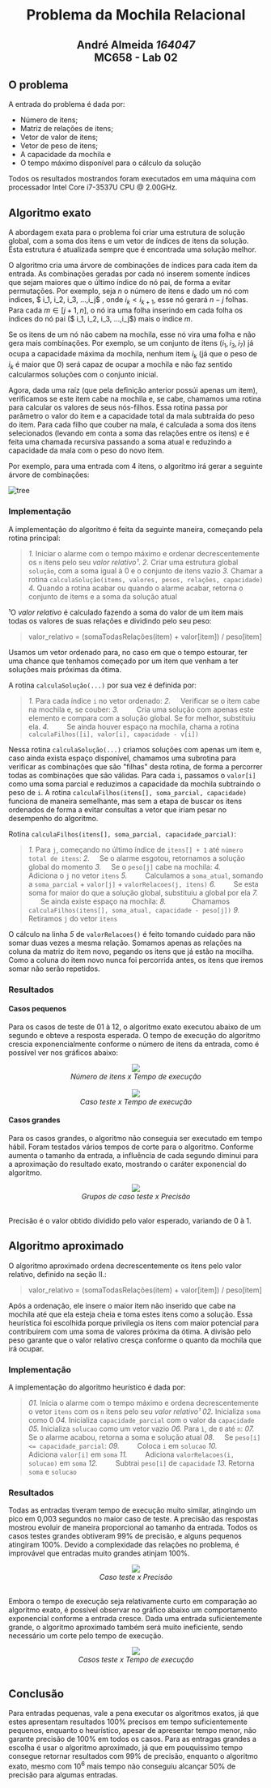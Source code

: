 <center>
<h1> Problema da Mochila Relacional</h1>
<h2> André Almeida <i>164047</i>
<br>MC658 - Lab 02</h2>
</center>

## O problema
A entrada do problema é dada por:
- Número de itens;
- Matriz de relações de itens;
- Vetor de valor de itens;
- Vetor de peso de itens;
- A capacidade da mochila e
- O tempo máximo disponível para o cálculo da solução

Todos os resultados mostrandos foram executados em uma máquina com processador Intel Core i7-3537U CPU @ 2.00GHz.

## Algoritmo exato

A abordagem exata para o problema foi criar uma estrutura de solução global, com a soma dos itens e um vetor de índices de itens da solução. Esta estrutura é atualizada sempre que é encontrada uma solução melhor.

O algoritmo cria uma árvore de combinações de índices para cada item da entrada. As combinações geradas por cada nó inserem somente índices que sejam maiores que o último índice do nó pai, de forma a evitar permutações. Por exemplo, seja $n$ o número de itens e dado um nó com índices, $ i_1, i_2, i_3, ...,i_j$ , onde $i_k < i_{k+1}$, esse nó gerará $n-j$ folhas. Para cada $m \in [j+1, n]$, o nó ira uma folha inserindo em cada folha os índices do nó pai ($ i_1, i_2, i_3, ...,i_j$) mais o índice $m$.

Se os itens de um nó não cabem na mochila, esse nó vira uma folha e não gera mais combinações. Por exemplo, se um conjunto de itens $(i_1, i_3, i_7)$ já ocupa a capacidade máxima da mochila, nenhum item $i_k$ (já que o peso de $i_k$ é maior que 0) será capaz de ocupar a mochila e não faz sentido calcularmos soluções com o conjunto inicial.

Agora, dada uma raíz (que pela definição anterior possúi apenas um item), verificamos se este item cabe na mochila e, se cabe, chamamos uma rotina para calcular os valores de seus nós-filhos. Essa rotina passa por parâmetro o valor do item e a capacidade total da mala subtraída do peso do item. Para cada filho que couber na mala, é calculada a soma dos itens selecionados (levando em conta a soma das relações entre os itens) e é feita uma chamada recursiva passando a soma atual e reduzindo a capacidade da mala com o peso do novo item.

<!-- O algoritmo irá criar uma árvore de combinações para cada índice de item $i$, com apenas o índice $i$ na raíz. Cada nó desta árvore vai gerar $k$ nós diretos, onde $k = n - m$, $n$ é o número total de itens e $m$ é o índice do último elemento do nó. Para cada $u \in [m+1, n]$, a árvore terá um nó formado por $S' + u$, onde $S'$ é o conjunto de índices do seu nó pai.

 A cada nível da árvore, um item é adicionado em cada nó. Os nós do nível 2 tem dois itens, o 3, 3 itens, e assim por diante. Para evitar repetições de combinações, um item é adicionado em um nó somente se o índice dele for maior

 Dado uma tentativa de solução $S'$, $ \forall$ $k \in [u+1, n]$, onde $u$ é índice do último item em $S'$:
 - Se o peso $p_k \leq C-\sum\limits_{i \in S'}{p_i}$ e $\sum\limits_{i \in S'}\sum\limits_{j \in S'}{r_{ij}}+\sum\limits_{i \in S'}{v_i}+v_k>$ -->

<!-- No primeiro passo chamamos uma rotina para inserir itens um por um na solução, verificando se gera uma solução melhor e, se ainda houver espaço na mochila, chama a rotina recursivamente para inserir mais um elemento. Quando não há mais espaço não chamamos a rotina, e desta forma cortamos caminhos que não seriam frutíferos. Por exemplo, se um conjunto de itens `[a, b, c]` já ocupa a capacidade máxima da mochila, nenhum item será capaz de ocupar a mochila e não faz sentido calcularmos soluções com o conjunto inicial `[a, b, c]`. O algoritmo não gera combinações repetidas nem permutações, porque sempre que for inserir um índice de item, seleciona um de índice maior que o seu.  -->

Por exemplo, para uma entrada com 4 itens, o algoritmo irá gerar a seguinte árvore de combinações:

![tree](/assets/tree.png)


### Implementação
A implementação do algoritmo é feita da seguinte maneira, começando pela rotina principal:
> _1._ Iniciar o alarme com o tempo máximo e ordenar decrescentemente os `n` itens pelo seu _valor relativo¹_.
  _2._ Criar uma estrutura global `solução`, com a soma igual à 0 e o conjunto de itens vazio
  _3._ Chamar a rotina `calculaSolução(items, valores, pesos, relações, capacidade)`
  _4._ Quando a rotina acabar ou quando o alarme acabar, retorna o conjunto de items e a soma da solução atual


¹O _valor relativo_ é calculado fazendo a soma do valor de um item mais todas os valores de suas relações e dividindo pelo seu peso:
> valor_relativo = (somaTodasRelações(item) + valor[item]) / peso[item]

Usamos um vetor ordenado para, no caso em que o tempo estourar, ter uma chance que tenhamos começado por um item que venham a ter soluções mais próximas da ótima.

A rotina `calculaSolução(...)` por sua vez é definida por:

> _1._ Para cada índice `i` no vetor ordenado:
  _2._ &nbsp; &nbsp;  Verificar se o item cabe na mochila e, se couber:
  _3._ &nbsp; &nbsp; &nbsp; &nbsp; Cria uma solução com apenas este elemento e compara com a solução global. Se for melhor, substituiu ela.
  _4._ &nbsp; &nbsp; &nbsp; &nbsp; Se ainda houver espaço na mochila, chama a rotina `calculaFilhos([i], valor[i], capacidade - v[i])`

Nessa rotina `calculaSolução(...)` criamos soluções com apenas um item e, caso ainda exista espaço disponível, chamamos uma subrotina para verificar as combinações que são "filhas" desta rotina, de forma a percorrer todas as combinações que são válidas. Para cada `i`, passamos o `valor[i]` como uma soma parcial e reduzimos a capacidade da mochila subtraindo o peso de `i`. A rotina `calculaFilhos(itens[], soma_parcial, capacidade)`  funciona de maneira semelhante, mas sem a etapa de buscar os itens ordenados de forma a evitar consultas a vetor que iriam pesar no desempenho do algoritmo.

Rotina `calculaFilhos(itens[], soma_parcial, capacidade_parcial)`:
> _1._ Para `j`, começando no último índice de `itens[] + 1` até `número total de itens`:
  _2._ &nbsp; &nbsp; Se o alarme esgotou, retornamos a solução global do momento
  _3._ &nbsp; &nbsp; Se o `peso[j]` cabe na mochila:
  _4._ &nbsp; &nbsp; &nbsp; &nbsp; Adiciona o `j` no vetor `itens`
  _5._ &nbsp; &nbsp; &nbsp; &nbsp; Calculamos a `soma_atual`, somando a `soma_parcial` + `valor[j]` + `valorRelacoes(j, itens)`
  _6._ &nbsp; &nbsp; &nbsp; &nbsp; Se esta soma for maior do que a solução global, substituiu a global por ela
  _7._ &nbsp; &nbsp; &nbsp; &nbsp; Se ainda existe espaço na mochila:
  _8._ &nbsp; &nbsp; &nbsp; &nbsp; &nbsp; &nbsp; Chamamos `calculaFilhos(itens[], soma_atual, capacidade - peso[j])`
  _9._ &nbsp; &nbsp; &nbsp; &nbsp; Retiramos `j` do vetor `itens`

O cálculo na linha _5_ de `valorRelacoes()` é feito tomando cuidado para não somar duas vezes a mesma relação. Somamos apenas as relações na coluna da matriz do item novo, pegando os itens que já estão na mocilha. Como a coluna do item novo nunca foi percorrida antes, os itens que iremos somar não serão repetidos.

### Resultados

#### Casos pequenos
Para os casos de teste de 01 à 12, o algoritmo exato executou abaixo de um segundo e obteve a resposta esperada. O tempo de execução do algoritmo crescia exponencialmente conforme o número de itens da entrada, como é possível ver nos gráficos abaixo:

<center> <img src="assets/plot1.png"> </center>
<center><i> Número de itens x Tempo de execução </i></center>

<br>
<center> <img src="assets/plot2.png"> </center>
<center><i> Caso teste x Tempo de execução </i></center>

#### Casos grandes
Para os casos grandes, o algoritmo não conseguia ser executado em tempo hábil. Foram testados vários tempos de corte para o algoritmo. Conforme aumenta o tamanho da entrada, a influência de cada segundo diminui para a aproximação do resultado exato, mostrando o caráter exponencial do algoritmo.

<center> <img src="assets/plot3.png"> </center>
<center><i> Grupos de caso teste x Precisão </i></center>
<br>

Precisão é o valor obtido dividido pelo valor esperado, variando de 0 à 1.

## Algoritmo aproximado

O algoritmo aproximado ordena decrescentemente os itens pelo valor relativo, definido na seção II.:

> valor_relativo = (somaTodasRelações(item) + valor[item]) / peso[item]

Após a ordenação, ele insere o maior item não inserido que cabe na mochila até que ela esteja cheia e toma estes itens como a solução. Essa heurística foi escolhida porque privilegia os itens com maior potencial para contribuirem com uma soma de valores próxima da ótima. A divisão pelo peso garante que o valor relativo cresça conforme o quanto da mochila que irá ocupar.


### Implementação
A implementação do algoritmo heurístico é dada por:

> _01._ Inicia o alarme com o tempo máximo e ordena decrescentemente o vetor `itens` com os `n` itens pelo seu _valor relativo¹_
  _02._ Inicializa `soma` como 0
  _04._ Inicializa `capacidade_parcial` com o valor da `capacidade`
  _05._ Inicializa `solucao` como um vetor vazio
  _06._ Para `ì`, de `0` até `n`:
  _07._ &nbsp; &nbsp; Se o alarme acabou, retorna a soma e solução atual
  _08._ &nbsp; &nbsp; Se `peso[i] <= capacidade_parcial`:
  _09._ &nbsp; &nbsp; &nbsp; &nbsp; Coloca `i` em `solucao`
  _10._ &nbsp; &nbsp; &nbsp; &nbsp; Adiciona `valor[i]` em `soma`
  _11._ &nbsp; &nbsp; &nbsp; &nbsp; Adiciona `valorRelacoes(i, solucao)` em `soma`
  _12._ &nbsp; &nbsp; &nbsp; &nbsp; Subtrai `peso[i]` de `capacidade`
  _13._ Retorna `soma` e `solucao`


### Resultados
Todas as entradas tiveram tempo de execução muito similar, atingindo um pico em 0,003 segundos no maior caso de teste. A precisão das respostas mostrou evoluir de maneira proporcional ao tamanho da entrada. Todos os casos testes grandes obtiveram 99% de precisão, e alguns pequenos atingiram 100%. Devido a complexidade das relações no problema, é improvável que entradas muito grandes atinjam 100%.

<center> <img src="assets/plot4.png"> </center>
<center><i> Caso teste x Precisão </i></center>
<br>

Embora o tempo de execução seja relativamente curto em comparação ao algoritmo exato, é possível observar no gráfico abaixo um comportamento exponencial conforme a entrada cresce. Dada uma entrada suficientemente grande, o algoritmo aproximado também será muito ineficiente, sendo necessário um corte pelo tempo de execução.

<center> <img src="assets/plot5.png"> </center>
<center><i> Casos teste x Tempo de execução </i></center>
<br>

## Conclusão
Para entradas pequenas, vale a pena executar os algoritmos exatos, já que estes apresentam resultados 100% precisos em tempo suficientemente pequenos, enquanto o heurístico, apesar de apresentar tempo menor, não garante precisão de 100% em todos os casos. Para as entragas grandes a escolha é usar o algoritmo aproximado, já que em pouquissimo tempo consegue retornar resultados com 99% de precisão, enquanto o algoritmo exato, mesmo com $10^6$ mais tempo não conseguiu alcançar 50% de precisão para algumas entradas.
